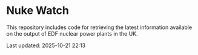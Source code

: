 # Nuke Watch

This repository includes code for retrieving the latest information available on the output of EDF nuclear power plants in the UK.

Last updated: 2025-10-21 22:13